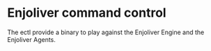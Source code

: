 # Enjoliver command control

The ectl provide a binary to play against the Enjoliver Engine and the Enjoliver Agents.